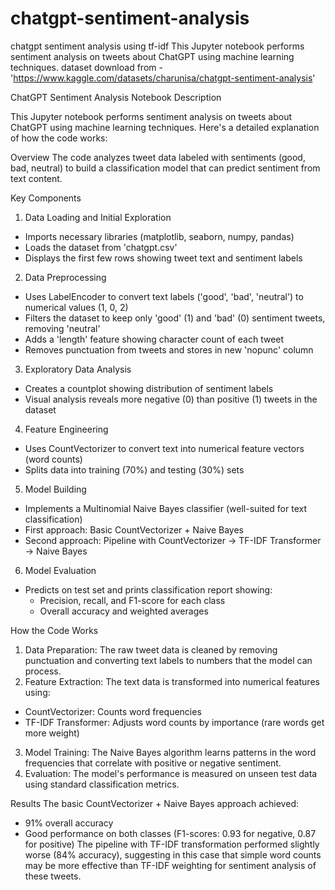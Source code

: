 # chatgpt-sentiment-analysis
chatgpt sentiment analysis using tf-idf
This Jupyter notebook performs sentiment analysis on tweets about ChatGPT using machine learning techniques.
dataset download from - 'https://www.kaggle.com/datasets/charunisa/chatgpt-sentiment-analysis'


ChatGPT Sentiment Analysis Notebook Description

This Jupyter notebook performs sentiment analysis on tweets about ChatGPT using machine learning techniques. Here's a detailed explanation of how the code works:

Overview
The code analyzes tweet data labeled with sentiments (good, bad, neutral) to build a classification model that can predict sentiment from text content.

Key Components
1. Data Loading and Initial Exploration
- Imports necessary libraries (matplotlib, seaborn, numpy, pandas)
- Loads the dataset from 'chatgpt.csv'
- Displays the first few rows showing tweet text and sentiment labels

2. Data Preprocessing
- Uses LabelEncoder to convert text labels ('good', 'bad', 'neutral') to numerical values (1, 0, 2)
- Filters the dataset to keep only 'good' (1) and 'bad' (0) sentiment tweets, removing 'neutral'
- Adds a 'length' feature showing character count of each tweet
- Removes punctuation from tweets and stores in new 'nopunc' column

3. Exploratory Data Analysis
- Creates a countplot showing distribution of sentiment labels
- Visual analysis reveals more negative (0) than positive (1) tweets in the dataset

4. Feature Engineering
- Uses CountVectorizer to convert text into numerical feature vectors (word counts)
- Splits data into training (70%) and testing (30%) sets

5. Model Building
- Implements a Multinomial Naive Bayes classifier (well-suited for text classification)
- First approach: Basic CountVectorizer + Naive Bayes
- Second approach: Pipeline with CountVectorizer → TF-IDF Transformer → Naive Bayes

6. Model Evaluation
- Predicts on test set and prints classification report showing:
    - Precision, recall, and F1-score for each class
    - Overall accuracy and weighted averages

How the Code Works
1. Data Preparation: The raw tweet data is cleaned by removing punctuation and converting text labels to numbers that the model can process.
2. Feature Extraction: The text data is transformed into numerical features using:
- CountVectorizer: Counts word frequencies
- TF-IDF Transformer: Adjusts word counts by importance (rare words get more weight)
3. Model Training: The Naive Bayes algorithm learns patterns in the word frequencies that correlate with positive or negative sentiment.
4. Evaluation: The model's performance is measured on unseen test data using standard classification metrics.

Results
The basic CountVectorizer + Naive Bayes approach achieved:
- 91% overall accuracy
- Good performance on both classes (F1-scores: 0.93 for negative, 0.87 for positive)
The pipeline with TF-IDF transformation performed slightly worse (84% accuracy), suggesting in this case that simple word counts may be more effective than TF-IDF weighting for sentiment analysis of these tweets.

